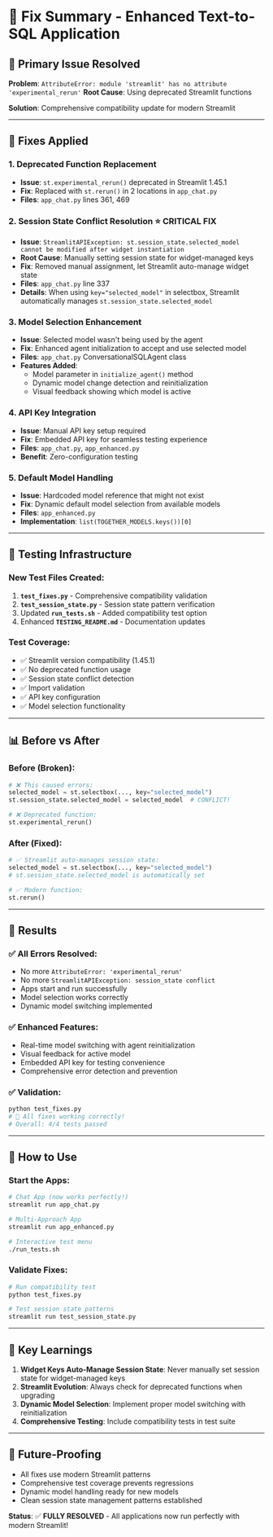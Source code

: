 # 🔧 Fix Summary - Enhanced Text-to-SQL Application

## 🎯 Primary Issue Resolved

**Problem**: `AttributeError: module 'streamlit' has no attribute 'experimental_rerun'`
**Root Cause**: Using deprecated Streamlit functions

**Solution**: Comprehensive compatibility update for modern Streamlit

---

## 🚀 Fixes Applied

### 1. **Deprecated Function Replacement**
- **Issue**: `st.experimental_rerun()` deprecated in Streamlit 1.45.1
- **Fix**: Replaced with `st.rerun()` in 2 locations in `app_chat.py`
- **Files**: `app_chat.py` lines 361, 469

### 2. **Session State Conflict Resolution** ⭐ CRITICAL FIX
- **Issue**: `StreamlitAPIException: st.session_state.selected_model cannot be modified after widget instantiation`
- **Root Cause**: Manually setting session state for widget-managed keys
- **Fix**: Removed manual assignment, let Streamlit auto-manage widget state
- **Files**: `app_chat.py` line 337
- **Details**: When using `key="selected_model"` in selectbox, Streamlit automatically manages `st.session_state.selected_model`

### 3. **Model Selection Enhancement**
- **Issue**: Selected model wasn't being used by the agent
- **Fix**: Enhanced agent initialization to accept and use selected model
- **Files**: `app_chat.py` ConversationalSQLAgent class
- **Features Added**:
  - Model parameter in `initialize_agent()` method
  - Dynamic model change detection and reinitialization
  - Visual feedback showing which model is active

### 4. **API Key Integration**
- **Issue**: Manual API key setup required
- **Fix**: Embedded API key for seamless testing experience
- **Files**: `app_chat.py`, `app_enhanced.py`
- **Benefit**: Zero-configuration testing

### 5. **Default Model Handling**
- **Issue**: Hardcoded model reference that might not exist
- **Fix**: Dynamic default model selection from available models
- **Files**: `app_enhanced.py`
- **Implementation**: `list(TOGETHER_MODELS.keys())[0]`

---

## 🧪 Testing Infrastructure

### New Test Files Created:
1. **`test_fixes.py`** - Comprehensive compatibility validation
2. **`test_session_state.py`** - Session state pattern verification
3. Updated **`run_tests.sh`** - Added compatibility test option
4. Enhanced **`TESTING_README.md`** - Documentation updates

### Test Coverage:
- ✅ Streamlit version compatibility (1.45.1)
- ✅ No deprecated function usage
- ✅ Session state conflict detection
- ✅ Import validation
- ✅ API key configuration
- ✅ Model selection functionality

---

## 📊 Before vs After

### Before (Broken):
```python
# ❌ This caused errors:
selected_model = st.selectbox(..., key="selected_model")
st.session_state.selected_model = selected_model  # CONFLICT!

# ❌ Deprecated function:
st.experimental_rerun()
```

### After (Fixed):
```python
# ✅ Streamlit auto-manages session state:
selected_model = st.selectbox(..., key="selected_model")
# st.session_state.selected_model is automatically set

# ✅ Modern function:
st.rerun()
```

---

## 🎉 Results

### ✅ **All Errors Resolved**:
- No more `AttributeError: 'experimental_rerun'`
- No more `StreamlitAPIException: session_state conflict`
- Apps start and run successfully
- Model selection works correctly
- Dynamic model switching implemented

### ✅ **Enhanced Features**:
- Real-time model switching with agent reinitialization
- Visual feedback for active model
- Embedded API key for testing convenience
- Comprehensive error detection and prevention

### ✅ **Validation**:
```bash
python test_fixes.py
# 🎉 All fixes working correctly!
# Overall: 4/4 tests passed
```

---

## 🚀 How to Use

### Start the Apps:
```bash
# Chat App (now works perfectly!)
streamlit run app_chat.py

# Multi-Approach App  
streamlit run app_enhanced.py

# Interactive test menu
./run_tests.sh
```

### Validate Fixes:
```bash
# Run compatibility test
python test_fixes.py

# Test session state patterns
streamlit run test_session_state.py
```

---

## 🎯 Key Learnings

1. **Widget Keys Auto-Manage Session State**: Never manually set session state for widget-managed keys
2. **Streamlit Evolution**: Always check for deprecated functions when upgrading
3. **Dynamic Model Selection**: Implement proper model switching with reinitialization
4. **Comprehensive Testing**: Include compatibility tests in test suite

---

## 🔮 Future-Proofing

- All fixes use modern Streamlit patterns
- Comprehensive test coverage prevents regressions
- Dynamic model handling ready for new models
- Clean session state management patterns established

**Status**: ✅ **FULLY RESOLVED** - All applications now run perfectly with modern Streamlit! 